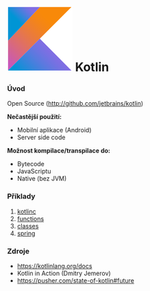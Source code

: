 # ![Kotlin Logo](./img/kotlin-logo.png) Kotlin

### Úvod
Open Source (http://github.com/jetbrains/kotlin)

**Nečastější použití:**
- Mobilní aplikace (Android)
- Server side code

**Možnost kompilace/transpilace do:**
- Bytecode
- JavaScriptu
- Native (bez JVM)


### Příklady
1. [kotlinc](./src/main/kotlin/cz/csjug/example/a_hello_world/README.md)
1. [functions](./src/main/kotlin/cz/csjug/example/b_functions/)
1. [classes](./src/main/kotlin/cz/csjug/example/c_classes/README.md)
1. [spring](./src/main/kotlin/cz/csjug/example/d_spring/ExampleApplication.kt)

### Zdroje
- https://kotlinlang.org/docs
- Kotlin in Action (Dmitry Jemerov)
- https://pusher.com/state-of-kotlin#future
